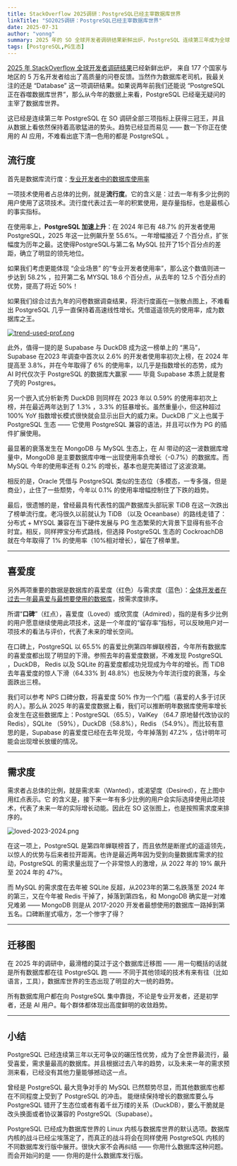 ```yaml
---
title: StackOverflow 2025调研：PostgreSQL已经主宰数据库世界
linkTitle: "SO2025调研：PostgreSQL已经主宰数据库世界"
date: 2025-07-31
author: "vonng"
summary: 2025 年的 SO 全球开发者调研结果新鲜出炉，PostgreSQL 连续第三年成为全球最流行，最受喜爱，需求量最高的数据库。已经没有什么力量能阻止 PostgreSQL 吞噬整个数据库世界了！
tags: [PostgreSQL,PG生态]
---
```


[2025 年 StackOverflow 全球开发者调研结果](https://survey.stackoverflow.co/2025/technology#2-databases)已经新鲜出炉， 来自 177 个国家与地区的 5 万名开发者给出了高质量的问卷反馈。当然作为数据库老司机，我最关注的还是 “Database” 这一项调研结果。如果说两年前我们还能说 “PostgreSQL 正在吞噬数据库世界”，那么从今年的数据上来看，PostgreSQL 已经毫无疑问的主宰了数据库世界。

这已经是连续第三年 PostgreSQL 在 SO 调研全部三项指标上获得三冠王，并且从数据上看依然保持着高歌猛进的势头。趋势已经显而易见 —— 数一下你正在使用的 AI 应用，不难看出底下清一色用的都是 PostgreSQL 。



## 流行度

首先是数据库流行度：[专业开发者中的数据库使用率](https://survey.stackoverflow.co/2025/technology#1-databases)

一项技术使用者占总体的比例，就是**流行度**。它的含义是：过去一年有多少比例的用户使用了这项技术。流行度代表过去一年的积累使用，是存量指标，也是最核心的事实指标。

在使用率上，**PostgreSQL 加速上升**：在 2024 年已有 48.7% 的开发者使用 PostgreSQL，2025 年这一比例飙升至 55.6%。一年增幅接近 7 个百分点，扩张幅度为历年之最。这使得PostgreSQL与第二名 MySQL 拉开了15个百分点的差距，确立了明显的领先地位。

如果我们考虑更能体现 “企业场景” 的“专业开发者使用率”，那么这个数值则进一步达到 58.2% ，拉开第二名 MYSQL 18.6 个百分点，从去年的 12.5 个百分点的优势，提高了将近 50%！

如果我们综合过去九年的问卷数据调查结果，将流行度画在一张散点图上，不难看出 PostgreSQL 几乎一直保持着高速线性增长。凭借遥遥领先的使用率，成为数据库之王。

[![trend-used-prof.png](https://pigsty.cc/blog/pg/pg-is-no1-again/trend-used-prof.png)](https://demo.pigsty.cc/d/sf-survey/stackoverflow-survey?orgId=1&viewPanel=45)

此外，值得一提的是 Supabase 与 DuckDB 成为这一榜单上的 “黑马”， Supabase 在2023 年调查中首次以 2.6% 的开发者使用率初次上榜，在 2024 年提高至 3.8%，并在今年取得了 6% 的使用率，以几乎是指数增长的态势，成为 AI 时代仅次于 PostgreSQL 的数据库大赢家 —— 毕竟 Supabase 本质上就是套了壳的 Postgres。

另一个嵌入式分析新秀 DuckDB 则同样在 2023 年以 0.59% 的使用率初次上榜，并在最近两年达到了 1.3% ，3.3% 的狂暴增长。虽然重量小，但这种超过 100% YoY 指数增长模式很快就会显示出巨大的威力来。DuckDB 广义上也属于 PostgreSQL 生态 —— 它使用 PostgreSQL 兼容的语法，并且可以作为 PG 的插件扩展使用。

最显著的衰落发生在 MongoDB 与 MySQL 生态上，在 AI 带动的这一波数据库增量中，MongoDB 是主要数据库中唯一出现使用率负增长（-0.7%）的数据库。而 MySQL 今年的使用率还有 0.2% 的增长，基本也是完美错过了这波浪潮。

相反的是，Oracle 凭借与 PostgreSQL 类似的生态位（多模态，一专多强，但是商业），止住了一些颓势，今年以 0.1% 的使用率增幅控制住了下跌的趋势。

最后，很遗憾的是，曾经最具有代表性的国产数据库头部玩家 TiDB 在这一次跌出了榜单流行度。老冯很久以前就认为 TiDB （以及 Oceanbase）的路线走错了：分布式 + MYSQL 兼容在当下硬件发展与 PG 生态繁荣的大背景下显得有些不合时宜。相反，同样押宝分布式路线，但选择 PostgreSQL 生态的 CockroachDB 就在今年取得了 1% 的使用率（10%相对增长），留在了榜单里。



------

## 喜爱度

另外两项重要的数据是数据库的喜爱度（红色）与需求度（蓝色）：[全体开发者在过去一年最喜爱与最想要使用的数据库](https://survey.stackoverflow.co/2025/technology#2-databases)，按需求度排序。

所谓“**口碑**”（红点），喜爱度（Loved）或欣赏度（Admired），指的是有多少比例的用户愿意继续使用此项技术，这是一个年度的“留存率”指标，可以反映用户对一项技术的看法与评价，代表了未来的增长空间。

在口碑上，PostgreSQL 以 65.5% 的喜爱比例第四年蝉联榜首，今年所有数据库的喜爱度都出现了明显的下滑。参照去年的喜爱度数据，不难发现 PostgreSQL ，DuckDB， Redis 以及 SQLite 的喜爱度都成功兑现成为今年的增长。而 TiDB 去年喜爱度的惊人下滑（64.33% 到 48.8%）也反映为今年流行度的衰落，与全面跌出三榜。

我们可以参考 NPS 口碑分数，将喜爱度 50% 作为一个门槛（喜爱的人多于讨厌的人）。那么从 2025 年的喜爱度数据上看，我们可以推断明年数据库使用率增长会发生在这些数据库上：PostgreSQL（65.5），ValKey （64.7 原地替代改协议的 Redis），SQLite （59%），DuckDB（58.8%），Redis （54.9%）。而比较有意思的是，Supabase 的喜爱度已经在去年兑现，今年掉落到 47.2% ，估计明年可能会出现增长放缓的情况。


------

## 需求度

需求者占总体的比例，就是需求率（Wanted），或渴望度（Desired），在上图中用红点表示。它
的含义是，接下来一年有多少比例的用户会实际选择使用此项技术，代表了未来一年的实际增长动能。因此在 SO 这张图上，也是按照需求度来排序的。

![loved-2023-2024.png](https://pigsty.cc/blog/pg/pg-is-no1-again/loved-2023-2024.png)

在这一项上，PostgreSQL 是第四年蝉联榜首了，而且依然是断崖式的遥遥领先，以惊人的优势与后来者拉开距离。也许是最近两年因为受到向量数据库需求的拉动，PostgreSQL 的需求量出现了一个非常惊人的激增，从 2022 年的 19% 飙升至 2024 年的 47%。

而 MySQL 的需求度在去年被 SQLite 反超，从2023年的第二名跌落至 2024 年的第三，又在今年被 Redis 干掉了，掉落到第四名，和 MongoDB 确实是一对难兄难弟 —— MongoDB 则是从 2017-2020 开发者最想使用的数据库一路掉到第五名。口碑断崖式塌方，怎一个惨字了得？

------

## 迁移图

在 2025 年的调研中，最滑稽的莫过于这个数据库迁移图 —— 用一句概括的话就是所有数据库都在往 PostgreSQL 跑 —— 不同于其他领域的技术有来有往（比如语言，工具），数据库世界的生态出现了明显的大一统的趋势。


所有数据库用户都在向 PostgreSQL 集中靠拢，不论是专业开发者，还是初学者，还是 AI 用户。每个群体都体现出高度鲜明的收敛趋势。


------

## 小结

PostgreSQL 已经连续第三年以无可争议的碾压性优势，成为了全世界最流行，最受喜爱，需求量最高的数据库。并且根据过去八年的趋势，以及未来一年的需求预测来看，已经没有其他力量能够撼动这一点。

曾经是 PostgreSQL 最大竞争对手的 MySQL 已然颓势尽显，而其他数据库也都在不同程度上受到了 PostgreSQL 的冲击。 能继续保持增长的数据库要么与 PostgreSQL 错开了生态位或者有着千丝万缕的关系（DuckDB），要么干脆就是改头换面或者协议兼容的 PostgreSQL（Supabase）。


PostgreSQL 已经成为数据库世界的 Linux 内核与数据库世界的默认选项。数据库内核的战斗已经尘埃落定了，而真正的战斗将会在同样使用 PostgreSQL 内核的不同数据库发行版中展开。很快大家不会再纠结 —— 你用什么数据库这种问题。而会开始问的是 —— 你用的是什么数据库发行版。

